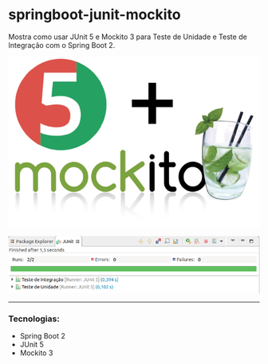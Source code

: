 # springboot-junit-mockito
Mostra como usar JUnit 5 e Mockito 3 para Teste de Unidade e Teste de Integração com o Spring Boot 2.

![alt text](imgs/mockito-junit5-logo3-horiz.png)

![alt text](imgs/mockito-junit5-tests.png)

-------------------
### Tecnologias:
- Spring Boot 2
- JUnit 5
- Mockito 3
